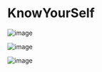 # KnowYourSelf

![image](https://github.com/user-attachments/assets/e72419c8-339a-4871-97dd-7199cdcf6b32)

![image](https://github.com/user-attachments/assets/aa6dca6e-d657-4fa1-9b71-4f3315e81990)

![image](https://github.com/user-attachments/assets/17ef9c78-6560-429e-a3f4-92a2f16a2408)
